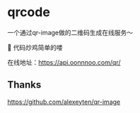 # qrcode

一个通过qr-image做的二维码生成在线服务～

🐔 代码炒鸡简单的喽

在线地址：https://api.oonnnoo.com/qr/

## Thanks
https://github.com/alexeyten/qr-image